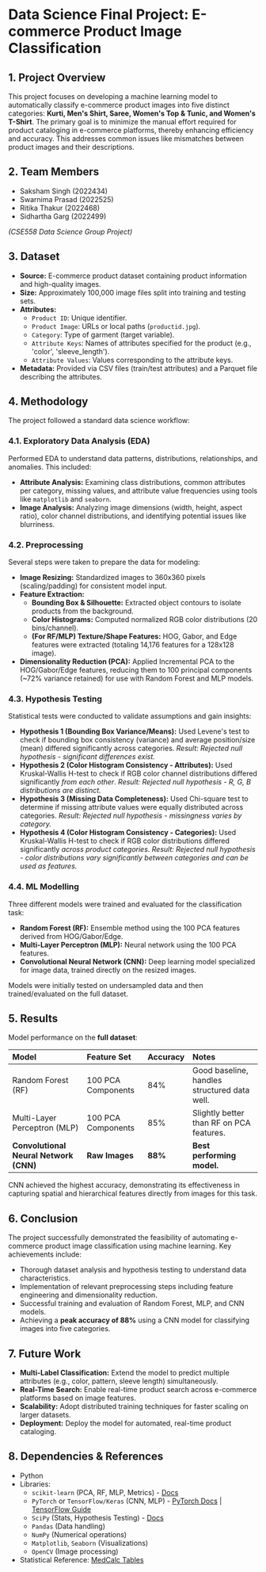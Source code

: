 # Data Science Final Project: E-commerce Product Image Classification

## 1. Project Overview

This project focuses on developing a machine learning model to automatically classify e-commerce product images into five distinct categories: **Kurti, Men's Shirt, Saree, Women's Top & Tunic, and Women's T-Shirt**. The primary goal is to minimize the manual effort required for product cataloging in e-commerce platforms, thereby enhancing efficiency and accuracy. This addresses common issues like mismatches between product images and their descriptions.

## 2. Team Members

*   Saksham Singh (2022434)
*   Swarnima Prasad (2022525)
*   Ritika Thakur (2022468)
*   Sidhartha Garg (2022499)

*(CSE558 Data Science Group Project)*

## 3. Dataset

*   **Source:** E-commerce product dataset containing product information and high-quality images.
*   **Size:** Approximately 100,000 image files split into training and testing sets.
*   **Attributes:**
    *   `Product ID`: Unique identifier.
    *   `Product Image`: URLs or local paths (`productid.jpg`).
    *   `Category`: Type of garment (target variable).
    *   `Attribute Keys`: Names of attributes specified for the product (e.g., 'color', 'sleeve_length').
    *   `Attribute Values`: Values corresponding to the attribute keys.
*   **Metadata:** Provided via CSV files (train/test attributes) and a Parquet file describing the attributes.

## 4. Methodology

The project followed a standard data science workflow:

### 4.1. Exploratory Data Analysis (EDA)

Performed EDA to understand data patterns, distributions, relationships, and anomalies. This included:
*   **Attribute Analysis:** Examining class distributions, common attributes per category, missing values, and attribute value frequencies using tools like `matplotlib` and `seaborn`.
*   **Image Analysis:** Analyzing image dimensions (width, height, aspect ratio), color channel distributions, and identifying potential issues like blurriness.

### 4.2. Preprocessing

Several steps were taken to prepare the data for modeling:
*   **Image Resizing:** Standardized images to 360x360 pixels (scaling/padding) for consistent model input.
*   **Feature Extraction:**
    *   **Bounding Box & Silhouette:** Extracted object contours to isolate products from the background.
    *   **Color Histograms:** Computed normalized RGB color distributions (20 bins/channel).
    *   **(For RF/MLP) Texture/Shape Features:** HOG, Gabor, and Edge features were extracted (totaling 14,176 features for a 128x128 image).
*   **Dimensionality Reduction (PCA):** Applied Incremental PCA to the HOG/Gabor/Edge features, reducing them to 100 principal components (~72% variance retained) for use with Random Forest and MLP models.

### 4.3. Hypothesis Testing

Statistical tests were conducted to validate assumptions and gain insights:
*   **Hypothesis 1 (Bounding Box Variance/Means):** Used Levene's test to check if bounding box consistency (variance) and average position/size (mean) differed significantly across categories. *Result: Rejected null hypothesis - significant differences exist.*
*   **Hypothesis 2 (Color Histogram Consistency - Attributes):** Used Kruskal-Wallis H-test to check if RGB color channel distributions differed significantly *from each other*. *Result: Rejected null hypothesis - R, G, B distributions are distinct.*
*   **Hypothesis 3 (Missing Data Completeness):** Used Chi-square test to determine if missing attribute values were equally distributed across categories. *Result: Rejected null hypothesis - missingness varies by category.*
*   **Hypothesis 4 (Color Histogram Consistency - Categories):** Used Kruskal-Wallis H-test to check if RGB color distributions differed significantly *across product categories*. *Result: Rejected null hypothesis - color distributions vary significantly between categories and can be used as features.*

### 4.4. ML Modelling

Three different models were trained and evaluated for the classification task:
*   **Random Forest (RF):** Ensemble method using the 100 PCA features derived from HOG/Gabor/Edge.
*   **Multi-Layer Perceptron (MLP):** Neural network using the 100 PCA features.
*   **Convolutional Neural Network (CNN):** Deep learning model specialized for image data, trained directly on the resized images.

Models were initially tested on undersampled data and then trained/evaluated on the full dataset.

## 5. Results

Model performance on the **full dataset**:

| Model                             | Feature Set        | Accuracy | Notes                                      |
| :-------------------------------- | :----------------- | :------- | :----------------------------------------- |
| Random Forest (RF)                | 100 PCA Components | 84%      | Good baseline, handles structured data well. |
| Multi-Layer Perceptron (MLP)      | 100 PCA Components | 85%      | Slightly better than RF on PCA features.   |
| **Convolutional Neural Network (CNN)** | **Raw Images**     | **88%**  | **Best performing model.**                   |

CNN achieved the highest accuracy, demonstrating its effectiveness in capturing spatial and hierarchical features directly from images for this task.

## 6. Conclusion

The project successfully demonstrated the feasibility of automating e-commerce product image classification using machine learning. Key achievements include:
*   Thorough dataset analysis and hypothesis testing to understand data characteristics.
*   Implementation of relevant preprocessing steps including feature engineering and dimensionality reduction.
*   Successful training and evaluation of Random Forest, MLP, and CNN models.
*   Achieving a **peak accuracy of 88%** using a CNN model for classifying images into five categories.

## 7. Future Work

*   **Multi-Label Classification:** Extend the model to predict multiple attributes (e.g., color, pattern, sleeve length) simultaneously.
*   **Real-Time Search:** Enable real-time product search across e-commerce platforms based on image features.
*   **Scalability:** Adopt distributed training techniques for faster scaling on larger datasets.
*   **Deployment:** Deploy the model for automated, real-time product cataloging.

## 8. Dependencies & References

*   Python
*   Libraries:
    *   `scikit-learn` (PCA, RF, MLP, Metrics) - [Docs](https://scikit-learn.org/1.5/index.html)
    *   `PyTorch` or `TensorFlow/Keras` (CNN, MLP) - [PyTorch Docs](https://pytorch.org/docs/stable/index.html) | [TensorFlow Guide](https://www.tensorflow.org/guide/keras)
    *   `SciPy` (Stats, Hypothesis Testing) - [Docs](https://docs.scipy.org/doc/scipy/reference/stats.html)
    *   `Pandas` (Data handling)
    *   `NumPy` (Numerical operations)
    *   `Matplotlib`, `Seaborn` (Visualizations)
    *   `OpenCV` (Image processing)
*   Statistical Reference: [MedCalc Tables](https://www.medcalc.org/manual/statistical-tables.php)
